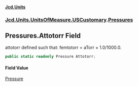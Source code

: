 #### [Jcd.Units](index 'index')
### [Jcd.Units.UnitsOfMeasure.USCustomary](Jcd.Units.UnitsOfMeasure.USCustomary 'Jcd.Units.UnitsOfMeasure.USCustomary').[Pressures](Pressures 'Jcd.Units.UnitsOfMeasure.USCustomary.Pressures')

## Pressures.Attotorr Field

attotorr defined such that: femtotorr = aTorr × 1.0/1000.0.

```csharp
public static readonly Pressure Attotorr;
```

#### Field Value
[Pressure](Pressure 'Jcd.Units.UnitTypes.Pressure')